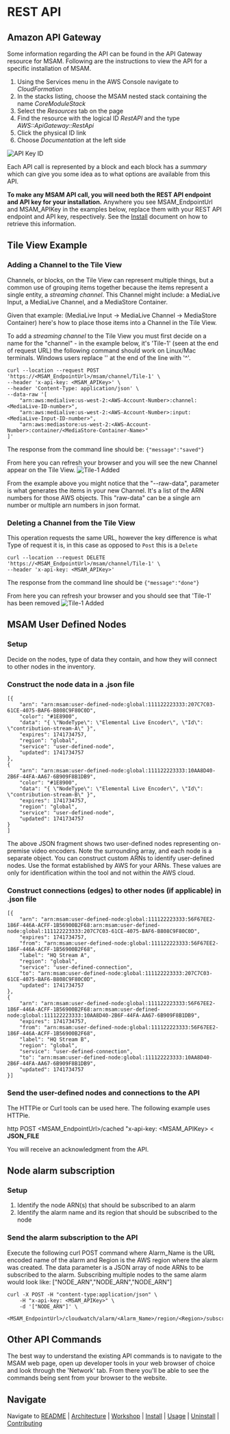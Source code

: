 # REST API

## Amazon API Gateway
Some information regarding the API can be found in the API Gateway resource for MSAM. Following are the instructions to view the API for a specific installation of MSAM. 

1. Using the Services menu in the AWS Console navigate to _CloudFormation_
1. In the stacks listing, choose the MSAM nested stack containing the name _CoreModuleStack_
1. Select the _Resources_ tab on the page
1. Find the resource with the logical ID _RestAPI_ and the type _AWS::ApiGateway::RestApi_
1. Click the physical ID link
1. Choose _Documentation_ at the left side

![API Key ID](images/api-gateway-documentation.png)

Each API call is represented by a block and each block has a _summary_ which can give you some idea as to what options are available from this API.

**To make any MSAM API call, you will need both the REST API endpoint and API key for your installation.** Anywhere you see MSAM_EndpointUrl and MSAM_APIKey in the examples below, replace them with your REST API endpoint and API key, respectively. See the [Install](INSTALL.md) document on how to retrieve this information.

## Tile View Example

### Adding a Channel to the Tile View
Channels, or blocks, on the Tile View can represent multiple things, but a common use of grouping items together because the items represent a single entity, a _streaming channel_. This Channel might include: a MediaLive Input, a MediaLive Channel, and a MediaStore Container.

Given that example: (MediaLive Input -> MediaLive Channel -> MediaStore Container) here's how to place those items into a Channel in the Tile View.


To add a _streaming channel_ to the Tile View you must first decide on a name for the "channel" - in the example below, it's 'Tile-1' (seen at the end of request URL)
the following command should work on Linux/Mac terminals. Windows users replace '\' at the end of the line with '^'.
```
curl --location --request POST 'https://<MSAM_EndpointUrl>/msam/channel/Tile-1' \
--header 'x-api-key: <MSAM_APIKey>' \
--header 'Content-Type: application/json' \
--data-raw '[
	"arn:aws:medialive:us-west-2:<AWS-Account-Number>:channel:<MediaLive-ID-number>",
	"arn:aws:medialive:us-west-2:<AWS-Account-Number>:input:<MediaLive-Input-ID-number>",
	"arn:aws:mediastore:us-west-2:<AWS-Account-Number>:container/<MediaStore-Container-Name>"
]'
```
The response from the command line should be:
`{"message":"saved"}`

From here you can refresh your browser and you will see the new Channel appear on the Tile View.
![Tile-1 Added](images/added-tile.png)

From the example above you might notice that the "--raw-data", parameter is what generates the items in your new Channel. It's a list of the ARN numbers for those AWS objects.  This "raw-data" can be a single arn number or multiple arn numbers in json format.

### Deleting a Channel from the Tile View
This operation requests the same URL, however the key difference is what Type of request it is, in this case as opposed to `Post` this is a `Delete`
```
curl --location --request DELETE 'https://<MSAM_EndpointUrl>/msam/channel/Tile-1' \
--header 'x-api-key: <MSAM_APIKey>'
```
The response from the command line should be
`{"message":"done"}`

From here you can refresh your browser and you should see that 'Tile-1' has been removed
![Tile-1 Added](images/removed-tile.png)

## MSAM User Defined Nodes

### Setup

Decide on the nodes, type of data they contain, and how they will connect to other nodes in the inventory.

### Construct the node data in a .json file

```
[{
    "arn": "arn:msam:user-defined-node:global:111122223333:207C7C03-61CE-4075-BAF6-B808C9F80C0D",
    "color": "#1E8900",
    "data": "{ \"NodeType\": \"Elemental Live Encoder\", \"Id\": \"contribution-stream-A\" }",
    "expires": 1741734757,
    "region": "global",
    "service": "user-defined-node",
    "updated": 1741734757
},
{
    "arn": "arn:msam:user-defined-node:global:111122223333:10AA8D40-2B6F-44FA-AA67-6B909F8B1DB9",
    "color": "#1E8900",
    "data": "{ \"NodeType\": \"Elemental Live Encoder\", \"Id\": \"contribution-stream-B\" }",
    "expires": 1741734757,
    "region": "global",
    "service": "user-defined-node",
    "updated": 1741734757
}
]
```

The above JSON fragment shows two user-defined nodes representing on-premise video encoders. Note the surrounding array, and each node is a separate object. You can construct custom ARNs to identify user-defined nodes. Use the format established by AWS for your ARNs. These values are only for identification within the tool and not within the AWS cloud.

### Construct connections (edges) to other nodes (if applicable) in .json file

```
[{
    "arn": "arn:msam:user-defined-node:global:111122223333:56F67EE2-186F-446A-ACFF-1B56900B2F68:arn:msam:user-defined-node:global:111122223333:207C7C03-61CE-4075-BAF6-B808C9F80C0D",
    "expires": 1741734757,
    "from": "arn:msam:user-defined-node:global:111122223333:56F67EE2-186F-446A-ACFF-1B56900B2F68",
    "label": "HQ Stream A",
    "region": "global",
    "service": "user-defined-connection",
    "to": "arn:msam:user-defined-node:global:111122223333:207C7C03-61CE-4075-BAF6-B808C9F80C0D",
    "updated": 1741734757
},
{
    "arn": "arn:msam:user-defined-node:global:111122223333:56F67EE2-186F-446A-ACFF-1B56900B2F68:arn:msam:user-defined-node:global:111122223333:10AA8D40-2B6F-44FA-AA67-6B909F8B1DB9",
    "expires": 1741734757,
    "from": "arn:msam:user-defined-node:global:111122223333:56F67EE2-186F-446A-ACFF-1B56900B2F68",
    "label": "HQ Stream B",
    "region": "global",
    "service": "user-defined-connection",
    "to": "arn:msam:user-defined-node:global:111122223333:10AA8D40-2B6F-44FA-AA67-6B909F8B1DB9",
    "updated": 1741734757
}]
```

### Send the user-defined nodes and connections to the API

The HTTPie or Curl tools can be used here. The following example uses HTTPie.


http POST <MSAM_EndpointUrl>/cached "x-api-key: <MSAM_APIKey> < **JSON_FILE**

You will receive an acknowledgment from the API.

## Node alarm subscription

### Setup
1. Identify the node ARN(s) that should be subscribed to an alarm
1. Identify the alarm name and its region that should be subscribed to the node

### Send the alarm subscription to the API

Execute the following curl POST command where Alarm_Name is the URL encoded name of the alarm and Region is the AWS region where the alarm was created. 
The data parameter is a JSON array of node ARNs to be subscribed to the alarm. Subscribing multiple nodes to the same alarm would look like: ["NODE_ARN","NODE_ARN","NODE_ARN"]

```
curl -X POST -H "content-type:application/json" \
	-H "x-api-key: <MSAM_APIKey>" \
	-d '["NODE_ARN"]' \
    <MSAM_EndpointUrl>/cloudwatch/alarm/<Alarm_Name>/region/<Region>/subscribe
```


## Other API Commands
The best way to understand the existing API commands is to navigate to the MSAM web page, open up developer tools in your web browser of choice and look through the 'Network' tab. From there you'll be able to see the commands being sent from your browser to the website.


## Navigate

Navigate to [README](../README.md) | [Architecture](https://docs.aws.amazon.com/solutions/latest/media-services-application-mapper/architecture-overview.html) | [Workshop](WORKSHOP.md) | [Install](https://docs.aws.amazon.com/solutions/latest/media-services-application-mapper/automated-deployment.html) | [Usage](https://docs.aws.amazon.com/solutions/latest/media-services-application-mapper/using-the-browser-application.html) | [Uninstall](https://docs.aws.amazon.com/solutions/latest/media-services-application-mapper/uninstall-the-solution.html) | [Contributing](../CONTRIBUTING.md)